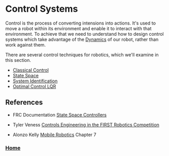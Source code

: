 # Control Systems
Control is the process of converting intensions into actions.  It's used to move a robot within its environment and enable it to interact with that environment.  To achieve that we need to understand how to design control systems which take advantage of the [Dynamics](../Dynamics/dynamicsIndex) of our robot, rather than work against them.

There are several control techniques for robotics, which we'll examine in this section.

- [Classical Control](classicalControl)
- [State Space](stateSpaceControl)
- [System Identification](systemId)
- [Optimal Control LQR](LQR)
<!-- - [Model Predictive Control](MPC) -->

## References
- FRC Documentation [State Space Controllers](https://docs.wpilib.org/en/stable/docs/software/advanced-controls/state-space/state-space-intro.html)

- Tyler Veness [Controls Engineering in the
FIRST Robotics Competition](https://file.tavsys.net/control/controls-engineering-in-frc.pdf)

- Alonzo Kelly [Mobile Robotics](https://www.cambridge.org/core/books/mobile-robotics/5BF238489F9BC337C0736432C87B3091) Chapter 7

<h3><span style="float:left">
<a href="../../index">Home</a></span>